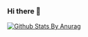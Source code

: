 ### Hi there 👋

<!--
**sriharikapu/sriharikapu** is a ✨ _special_ ✨ repository because its `README.md` (this file) appears on your GitHub profile.

Here are some ideas to get you started:

- 🔭 I’m currently working on ...
- 🌱 I’m currently learning ...
- 👯 I’m looking to collaborate on ...
- 🤔 I’m looking for help with ...
- 💬 Ask me about ...
- 📫 How to reach me: ...
- 😄 Pronouns: ...
- ⚡ Fun fact: ...
-->



[![Github Stats By Anurag](https://github-readme-stats.vercel.app/api?username=sriharikapu&show_icons=true&title_color=62BFAD&icon_color=79ff97&text_color=F7F8E8&bg_color=151515)](https://github.com/anuraghazra/github-readme-stats)
